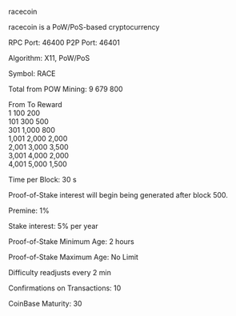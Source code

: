 racecoin

racecoin is a PoW/PoS-based cryptocurrency

RPC Port: 46400
P2P Port: 46401

Algorithm: X11, PoW/PoS

Symbol: RACE

Total from POW Mining:  9 679 800

From 	To 		 	Reward 	
1 		100 		200 	
101 	300 		500 	
301 	1,000 		800 	
1,001 	2,000 		2,000 		
2,001 	3,000 		3,500 		
3,001 	4,000 		2,000 		
4,001 	5,000 		1,500 		

	
Time per Block: 30 s

Proof-of-Stake interest will begin being generated after block 500.

Premine: 1%

Stake interest: 5% per year

Proof-of-Stake Minimum Age: 2 hours

Proof-of-Stake Maximum Age: No Limit

Difficulty readjusts every 2 min

Confirmations on Transactions: 10

CoinBase Maturity: 30
